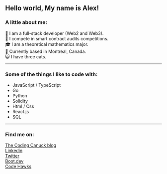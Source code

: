 ## Hello world, My name is Alex!

### A little about me:

🚀 I am a full-stack developer (Web2 and Web3).  
🔐 I compete in smart contract audits competitions.  
🎓 I am a theoretical mathematics major.  
🍁 Currently based in Montreal, Canada.  
😺 I have three cats.  

---

### Some of the things I like to code with:
- JavaScript / TypeScript
- Go
- Python
- Solidity
- Html / Css
- React.js
- SQL

---

### Find me on:
[The Coding Canuck blog](https://thecodingcanuck.com)   
[Linkedin](https://linkedin.com/in/alexlangev)    
[Twitter](https://twitter.com/thecodingcanuck)    
[Boot.dev](https://www.boot.dev/u/playfulimportance17)  
[Code Hawks](https://www.codehawks.com/profile/clkg5xveq0000i9082f9kiksa)  
